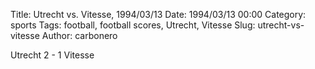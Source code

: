 Title: Utrecht vs. Vitesse, 1994/03/13
Date: 1994/03/13 00:00
Category: sports
Tags: football, football scores, Utrecht, Vitesse
Slug: utrecht-vs-vitesse
Author: carbonero


Utrecht 2 - 1 Vitesse
